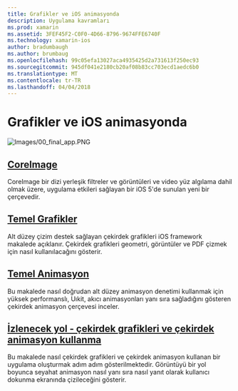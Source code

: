 ```yaml
---
title: Grafikler ve iOS animasyonda
description: Uygulama kavramları
ms.prod: xamarin
ms.assetid: 3FEF45F2-C0F0-4D66-8796-9674FFE6740F
ms.technology: xamarin-ios
author: bradumbaugh
ms.author: brumbaug
ms.openlocfilehash: 99c05efa13027aca4935425d2a731613f250ec93
ms.sourcegitcommit: 945df041e2180cb20af08b83cc703ecd1aedc6b0
ms.translationtype: MT
ms.contentlocale: tr-TR
ms.lasthandoff: 04/04/2018
---
```

# <a name="graphics-and-animation-in-ios"></a>Grafikler ve iOS animasyonda

![Images/00_final_app.PNG](images/00-final-app.png "bir örnek uygulamayı çalıştırma") 


##  <a name="coreimageiosplatformgraphics-animation-iosintroduction-to-coreimagemd"></a>[CoreImage](~/ios/platform/graphics-animation-ios/introduction-to-coreimage.md)

CoreImage bir dizi yerleşik filtreler ve görüntüleri ve video yüz algılama dahil olmak üzere, uygulama etkileri sağlayan bir iOS 5'de sunulan yeni bir çerçevedir.

##  <a name="core-graphicsiosplatformgraphics-animation-ioscore-graphicsmd"></a>[Temel Grafikler](~/ios/platform/graphics-animation-ios/core-graphics.md)

Alt düzey çizim destek sağlayan çekirdek grafikleri iOS framework makalede açıklanır. Çekirdek grafikleri geometri, görüntüler ve PDF çizmek için nasıl kullanılacağını gösterir.

##  <a name="core-animationiosplatformgraphics-animation-ioscore-animationmd"></a>[Temel Animasyon](~/ios/platform/graphics-animation-ios/core-animation.md)

Bu makalede nasıl doğrudan alt düzey animasyon denetimi kullanmak için yüksek performanslı, Uıkit, akıcı animasyonları yanı sıra sağladığını gösteren çekirdek animasyon çerçevesi inceler.

##  <a name="walkthrough---using-core-graphics-and-core-animationiosplatformgraphics-animation-iosgraphics-animation-walkthroughmd"></a>[İzlenecek yol - çekirdek grafikleri ve çekirdek animasyon kullanma](~/ios/platform/graphics-animation-ios/graphics-animation-walkthrough.md)

Bu makalede nasıl çekirdek grafikleri ve çekirdek animasyon kullanan bir uygulama oluşturmak adım adım gösterilmektedir. Görüntüyü bir yol boyunca seyahat animasyon nasıl yanı sıra nasıl yanıt olarak kullanıcı dokunma ekranında çizileceğini gösterir.



